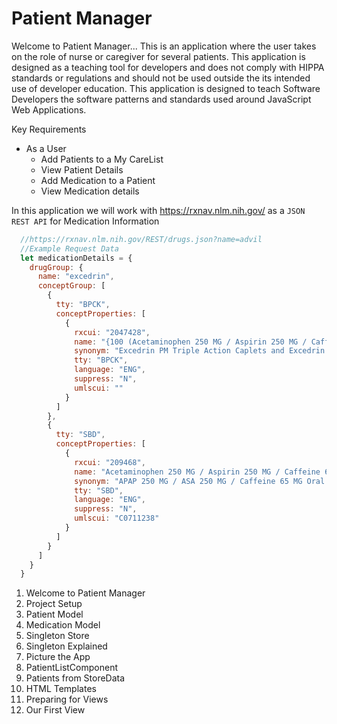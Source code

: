 Patient Manager
===============

Welcome to Patient Manager... This is an application where the user takes on the role of nurse or caregiver for several patients. This application is designed as a teaching tool for developers and does not comply with HIPPA standards or regulations and should not be used outside the its intended use of developer education. This application is designed to teach Software Developers the software patterns and standards used around JavaScript Web Applications.

Key Requirements
- As a User
  - Add Patients to a My CareList
  - View Patient Details
  - Add Medication to a Patient
  - View Medication details

In this application we will work with https://rxnav.nlm.nih.gov/ as a `JSON REST API` for Medication Information

```javascript
  //https://rxnav.nlm.nih.gov/REST/drugs.json?name=advil
  //Example Request Data
  let medicationDetails = {
    drugGroup: {
      name: "excedrin",
      conceptGroup: [
        {
          tty: "BPCK",
          conceptProperties: [
            {
              rxcui: "2047428",
              name: "{100 (Acetaminophen 250 MG / Aspirin 250 MG / Caffeine 65 MG Oral Tablet [Excedrin]) / 24 (Acetaminophen 250 MG / Aspirin 250 MG / Diphenhydramine Citrate 38 MG Oral Tablet [Excedrin PM Triple Action]) } Pack [Excedrin PM Triple Action Caplets and Excedrin Extra Strength Pain Reliever]",
              synonym: "Excedrin PM Triple Action Caplets and Excedrin Extra Strength Pain Reliever Kit",
              tty: "BPCK",
              language: "ENG",
              suppress: "N",
              umlscui: ""
            }
          ]
        },
        {
          tty: "SBD",
          conceptProperties: [
            {
              rxcui: "209468",
              name: "Acetaminophen 250 MG / Aspirin 250 MG / Caffeine 65 MG Oral Tablet [Excedrin]",
              synonym: "APAP 250 MG / ASA 250 MG / Caffeine 65 MG Oral Tablet [Excedrin]",
              tty: "SBD",
              language: "ENG",
              suppress: "N",
              umlscui: "C0711238"
            }
          ]
        }
      ]
    }
  }
```




01. Welcome to Patient Manager
02. Project Setup
03. Patient Model
04. Medication Model
05. Singleton Store
06. Singleton Explained
07. Picture the App
08. PatientListComponent
09. Patients from StoreData
10. HTML Templates
11. Preparing for Views
12. Our First View
